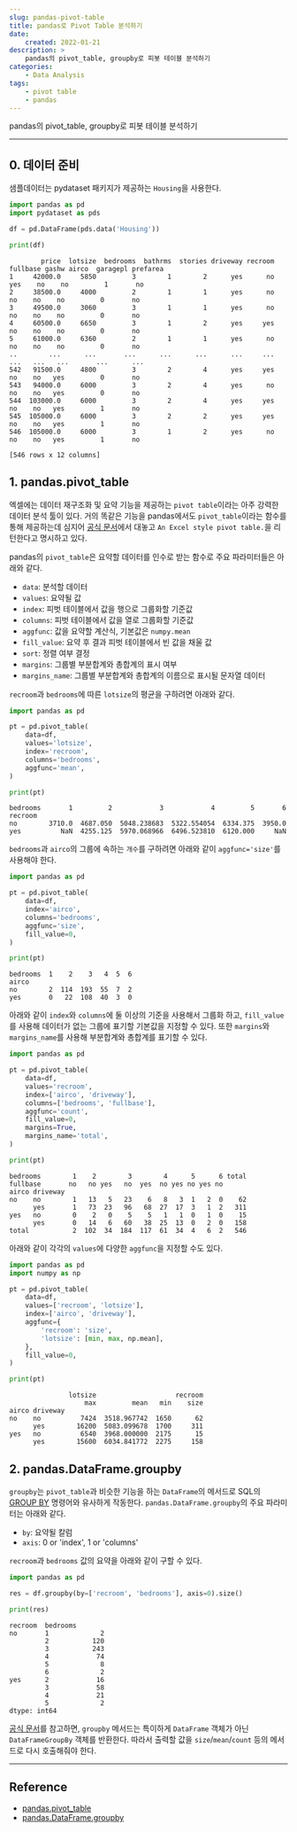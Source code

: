 ```yaml
---
slug: pandas-pivot-table
title: pandas로 Pivot Table 분석하기
date:
    created: 2022-01-21
description: >
    pandas의 pivot_table, groupby로 피봇 테이블 분석하기
categories:
    - Data Analysis
tags:
    - pivot table
    - pandas
---
```


pandas의 pivot_table, groupby로 피봇 테이블 분석하기  

<!-- more -->

---

## 0. 데이터 준비

샘플데이터는 pydataset 패키지가 제공하는 `Housing`을 사용한다.  

```python
import pandas as pd
import pydataset as pds

df = pd.DataFrame(pds.data('Housing'))

print(df)
```
```
        price  lotsize  bedrooms  bathrms  stories driveway recroom fullbase gashw airco  garagepl prefarea
1     42000.0     5850         3        1        2      yes      no      yes    no    no         1       no
2     38500.0     4000         2        1        1      yes      no       no    no    no         0       no
3     49500.0     3060         3        1        1      yes      no       no    no    no         0       no
4     60500.0     6650         3        1        2      yes     yes       no    no    no         0       no
5     61000.0     6360         2        1        1      yes      no       no    no    no         0       no
..        ...      ...       ...      ...      ...      ...     ...      ...   ...   ...       ...      ...
542   91500.0     4800         3        2        4      yes     yes       no    no   yes         0       no
543   94000.0     6000         3        2        4      yes      no       no    no   yes         0       no
544  103000.0     6000         3        2        4      yes     yes       no    no   yes         1       no
545  105000.0     6000         3        2        2      yes     yes       no    no   yes         1       no
546  105000.0     6000         3        1        2      yes      no       no    no   yes         1       no

[546 rows x 12 columns]
```

## 1. pandas.pivot_table

엑셀에는 데이터 재구조화 및 요약 기능을 제공하는 `pivot table`이라는 아주 강력한 데이터 분석 툴이 있다. 거의 똑같은 기능을 pandas에서도 `pivot_table`이라는 함수를 통해 제공하는데 심지어 [공식 문서](https://pandas.pydata.org/pandas-docs/stable/reference/api/pandas.pivot_table.html)에서 대놓고 `An Excel style pivot table.`을 리턴한다고 명시하고 있다.  

pandas의 `pivot_table`은 요약할 데이터를 인수로 받는 함수로 주요 파라미터들은 아래와 같다.  

- `data`: 분석할 데이터
- `values`: 요약될 값
- `index`: 피벗 테이블에서 값을 행으로 그룹화할 기준값
- `columns`: 피벗 테이블에서 값을 열로 그룹화할 기준값
- `aggfunc`: 값을 요약할 계산식, 기본값은 `numpy.mean`
- `fill_value`: 요약 후 결과 피벗 테이블에서 빈 값을 채울 값
- `sort`: 정렬 여부 결정
- `margins`: 그룹별 부분합계와 총합계의 표시 여부
- `margins_name`: 그룹별 부분합계와 총합계의 이름으로 표시될 문자열 데이터

`recroom`과 `bedrooms`에 따른 `lotsize`의 평균을 구하려면 아래와 같다.  

```python
import pandas as pd

pt = pd.pivot_table(
    data=df,
    values='lotsize',
    index='recroom',
    columns='bedrooms',
    aggfunc='mean',
)

print(pt)
```
```
bedrooms       1         2            3            4         5       6
recroom
no        3710.0  4687.050  5048.238683  5322.554054  6334.375  3950.0
yes          NaN  4255.125  5970.068966  6496.523810  6120.000     NaN
```

`bedrooms`과 `airco`의 그룹에 속하는 `개수`를 구하려면 아래와 같이 `aggfunc='size'`를 사용해야 한다.  

```python
import pandas as pd

pt = pd.pivot_table(
    data=df,
    index='airco',
    columns='bedrooms',
    aggfunc='size',
    fill_value=0,
)

print(pt)
```
```
bedrooms  1    2    3   4  5  6
airco
no        2  114  193  55  7  2
yes       0   22  108  40  3  0
```

아래와 같이 `index`와 `columns`에 둘 이상의 기준을 사용해서 그룹화 하고, `fill_value`를 사용해 데이터가 없는 그룹에 표기할 기본값을 지정할 수 있다. 또한 `margins`와 `margins_name`를 사용해 부분합계와 총합계를 표기할 수 있다.  

```python
import pandas as pd

pt = pd.pivot_table(
    data=df,
    values='recroom',
    index=['airco', 'driveway'],
    columns=['bedrooms', 'fullbase'],
    aggfunc='count',
    fill_value=0,
    margins=True,
    margins_name='total',
)

print(pt)
```
```
bedrooms        1    2        3        4      5      6 total
fullbase       no   no yes   no  yes  no yes no yes no
airco driveway
no    no        1   13   5   23    6   8   3  1   2  0    62
      yes       1   73  23   96   68  27  17  3   1  2   311
yes   no        0    2   0    5    5   1   1  0   1  0    15
      yes       0   14   6   60   38  25  13  0   2  0   158
total           2  102  34  184  117  61  34  4   6  2   546
```

아래와 같이 각각의 `values`에 다양한 `aggfunc`을 지정할 수도 있다.  

```python
import pandas as pd
import numpy as np

pt = pd.pivot_table(
    data=df,
    values=['recroom', 'lotsize'],
    index=['airco', 'driveway'],
    aggfunc={
        'recroom': 'size',
        'lotsize': [min, max, np.mean],
    },
    fill_value=0,
)

print(pt)
```
```
               lotsize                    recroom
                   max         mean   min    size
airco driveway
no    no          7424  3518.967742  1650      62
      yes        16200  5083.099678  1700     311
yes   no          6540  3968.000000  2175      15
      yes        15600  6034.841772  2275     158
```

## 2. pandas.DataFrame.groupby

`groupby`는 `pivot_table`과 비슷한 기능을 하는 `DataFrame`의 메서드로 SQL의 [GROUP BY](/computerscience/sql_where_groupby/#3-group-by) 명령어와 유사하게 작동한다. `pandas.DataFrame.groupby`의 주요 파라미터는 아래와 같다.  

- `by`: 요약될 칼럼
- `axis`: 0 or 'index', 1 or 'columns'

`recroom`과 `bedrooms` 값의 요약을 아래와 같이 구할 수 있다.  

```python
import pandas as pd

res = df.groupby(by=['recroom', 'bedrooms'], axis=0).size()

print(res)
```
```
recroom  bedrooms
no       1             2
         2           120
         3           243
         4            74
         5             8
         6             2
yes      2            16
         3            58
         4            21
         5             2
dtype: int64
```

[공식 문서](https://pandas.pydata.org/docs/reference/api/pandas.DataFrame.groupby.html)를 참고하면, `groupby` 메서드는 특이하게 `DataFrame` 객체가 아닌 `DataFrameGroupBy` 객체를 반환한다. 따라서 출력할 값을 `size`/`mean`/`count` 등의 메서드로 다시 호출해줘야 한다.  

---
## Reference
- [pandas.pivot_table](https://pandas.pydata.org/docs/reference/api/pandas.pivot_table.html)
- [pandas.DataFrame.groupby](https://pandas.pydata.org/docs/reference/api/pandas.DataFrame.groupby.html)
